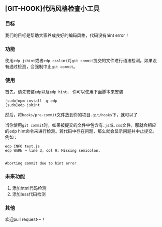 ## [GIT-HOOK]代码风格检查小工具

### 目标

我们的目标是帮助大家养成良好的编码风格，代码没有hint error！

### 功能

使用`edp jshint`或者`edp csslint`对`git commit`提交的文件进行语法检测。如果没有通过检测，会强制中止`git commit`。

### 使用

首先，请先安装`edp`以及`edp hint`， 你可以使用下面脚本来安装

```shell
[sudo]npm install -g edp
[sudo]edp jshint
```

然后，将`hooks/pre-commit`文件放到你的项目`.git/hooks`下，就可以了

当你使用`git commit`时，如果被提交的文件中包含有`.js`或`.css`文件，那就会相应的edp hint命令来进行检测。若代码中存在问题，那么就会显示问题并中止提交。例如：

```shell
edp INFO test.js
edp WARN → line 3, col 9: Missing semicolon.


Aborting commit due to hint error
```

### 未来功能

1. 添加html代码检测
2. 添加less代码检测

### 其他

欢迎pull request～！